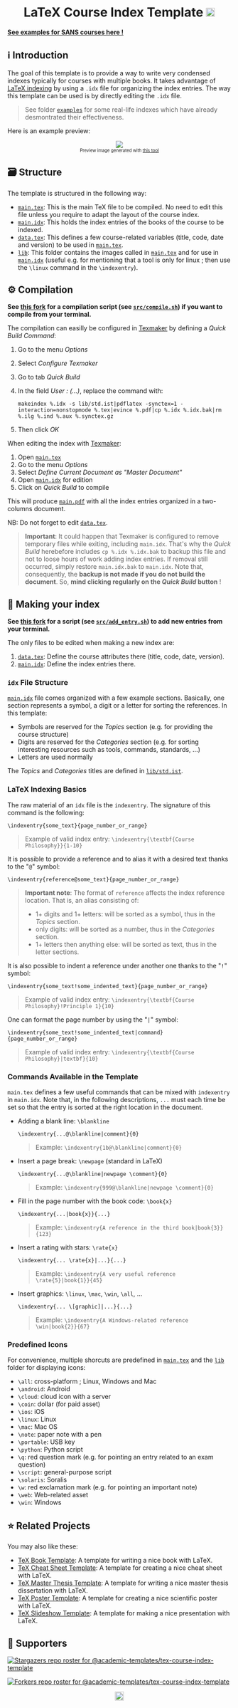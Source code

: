 <h1 align="center" id="top">LaTeX Course Index Template <a href="https://twitter.com/intent/tweet?text=LaTeX%20Course%20Index%20Template.%0D%0ALaTeX%20template%20for%20making%20your%20course%20index%2e%20Very%20useful%20for%20SANS%20certifications%2e%2e%2e%0D%0A&hashtags=TeXLaTeX,GIAC,SANSrocks"><img src="https://img.shields.io/badge/Tweet--lightgrey?logo=twitter&style=social" alt="Tweet" height="20"/></a></h1>

[**See examples for SANS courses here !**](https://github.com/academic-templates/tex-course-index-template/tree/main/examples)

## :information_source: Introduction

The goal of this template is to provide a way to write very condensed indexes typically for courses with multiple books. It takes advantage of [LaTeX indexing](https://en.wikibooks.org/wiki/LaTeX/Indexing) by using a `.idx` file for organizing the index entries. The way this template can be used is by directly editing the `.idx` file.

> See folder [`examples`](examples/) for some real-life indexes which have already desmontrated their effectiveness.

Here is an example preview:

<p align="center"><img src="https://raw.githubusercontent.com/academic-templates/tex-course-index-template/main/doc/preview.png"><br>
<sub><sup>Preview image generated with <a href="https://gist.github.com/dhondta/f57dfde304905644ca5c43e48c249125">this tool</a></sup></sub></p>

## :card_file_box: Structure

The template is structured in the following way:

- [`main.tex`](https://github.com/academic-templates/tex-course-index-template/blob/main/src/main.tex): This is the main TeX file to be compiled. No need to edit this file unless you require to adapt the layout of the course index.
- [`main.idx`](https://github.com/academic-templates/tex-course-index-template/blob/main/src/main.idx): This holds the index entries of the books of the course to be indexed.
- [`data.tex`](https://github.com/academic-templates/tex-course-index-template/blob/main/src/data.tex): This defines a few course-related variables (title, code, date and version) to be used in [`main.tex`](https://github.com/academic-templates/tex-course-index-template/blob/main/src/main.tex).
- [`lib`](https://github.com/academic-templates/tex-course-index-template/blob/main/src/lib): This folder contains the images called in [`main.tex`](https://github.com/academic-templates/tex-course-index-template/blob/main/src/main.tex) and for use in [`main.idx`](https://github.com/academic-templates/tex-course-index-template/blob/main/src/main.idx) (useful e.g. for mentioning that a tool is only for linux ; then use the `\linux` command in the `\indexentry`).

## :gear: Compilation

<b>See [this fork](https://github.com/colai2zo/tex-course-index-template) for a compilation script (see [`src/compile.sh`](https://raw.githubusercontent.com/colai2zo/tex-course-index-template/main/src/compile.sh)) if you want to compile from your terminal.</b>

The compilation can easilly be configured in [Texmaker](https://en.wikipedia.org/wiki/Texmaker) by defining a *Quick Build Command*:

1. Go to the menu *Options*
2. Select *Configure Texmaker*
3. Go to tab *Quick Build*
4. In the field *User : (...)*, replace the command with:

       makeindex %.idx -s lib/std.ist|pdflatex -synctex=1 -interaction=nonstopmode %.tex|evince %.pdf|cp %.idx %.idx.bak|rm %.ilg %.ind %.aux %.synctex.gz

5. Then click *OK*

When editing the index with [Texmaker](https://en.wikipedia.org/wiki/Texmaker):

1. Open [`main.tex`](https://github.com/academic-templates/tex-course-index-template/blob/main/src/main.tex)
2. Go to the menu *Options*
3. Select *Define Current Document as "Master Document"*
4. Open [`main.idx`](https://github.com/academic-templates/tex-course-index-template/blob/main/src/main.idx) for edition
5. Click on *Quick Build* to compile

This will produce [`main.pdf`](https://github.com/academic-templates/tex-course-index-template/blob/main/src/main.pdf) with all the index entries organized in a two-columns document.

NB: Do not forget to edit [`data.tex`](https://github.com/academic-templates/tex-course-index-template/blob/main/src/data.tex).

> **Important**: It could happen that Texmaker is configured to remove temporary files while exiting, including `main.idx`. That's why the *Quick Build* herebefore includes `cp %.idx %.idx.bak` to backup this file and not to loose hours of work adding index entries. If removal still occurred, simply restore `main.idx.bak` to `main.idx`. Note that, consequently, the **backup is not made if you do not build the document**. So, **mind clicking regularly on the *Quick Build* button** !

## :bookmark_tabs: Making your index

<b>See [this fork](https://github.com/colai2zo/tex-course-index-template) for a script (see [`src/add_entry.sh`](https://raw.githubusercontent.com/colai2zo/tex-course-index-template/main/src/add_entry.sh)) to add new entries from your terminal.</b>

The only files to be edited when making a new index are:

1. [`data.tex`](https://github.com/academic-templates/tex-course-index-template/blob/main/src/data.tex): Define the course attributes there (title, code, date, version).
2. [`main.idx`](https://github.com/academic-templates/tex-course-index-template/blob/main/src/main.idx): Define the index entries there.

### `idx` File Structure

[`main.idx`](https://github.com/academic-templates/tex-course-index-template/blob/main/src/main.idx) file comes organized with a few example sections. Basically, one section represents a symbol, a digit or a letter for sorting the references. In this template:
- Symbols are reserved for the *Topics* section (e.g. for providing the course structure)
- Digits are reserved for the *Categories* section (e.g. for sorting interesting resources such as tools, commands, standards, ...)
- Letters are used normally

The *Topics* and *Categories* titles are defined in [`lib/std.ist`](https://github.com/academic-templates/tex-course-index-template/blob/main/src/lib/std.ist).

### LaTeX Indexing Basics

The raw material of an `idx` file is the `indexentry`. The signature of this command is the following:

    \indexentry{some_text}{page_number_or_range}

> Example of valid index entry: `\indexentry{\textbf{Course Philosophy}}{1-10}`

It is possible to provide a reference and to alias it with a desired text thanks to the "`@`" symbol:

    \indexentry{reference@some_text}{page_number_or_range}

> **Important note**: The format of `reference` affects the index reference location. That is, an alias consisting of:
> 
> - 1+ digits and 1+ letters: will be sorted as a symbol, thus in the *Topics* section.
> - only digits: will be sorted as a number, thus in the *Categories* section.
> - 1+ letters then anything else: will be sorted as text, thus in the letter sections.

It is also possible to indent a reference under another one thanks to the "`!`" symbol:

    \indexentry{some_text!some_indented_text}{page_number_or_range}

> Example of valid index entry: `\indexentry{\textbf{Course Philosophy}!Principle 1}{10}`

One can format the page number by using the "`|`" symbol:

    \indexentry{some_text!some_indented_text|command}{page_number_or_range}

> Example of valid index entry: `\indexentry{\textbf{Course Philosophy}|textbf}{10}`


### Commands Available in the Template

`main.tex` defines a few useful commands that can be mixed with `indexentry` in `main.idx`. Note that, in the following descriptions, `...` must each time be set so that the entry is sorted at the right location in the document.

- Adding a blank line: `\blankline`

      \indexentry{...@\blankline|comment}{0}

  > Example: `\indexentry{1b@\blankline|comment}{0}`

- Insert a page break: `\newpage` (standard in LaTeX)

      \indexentry{...@\blankline|newpage \comment}{0}

  > Example: `\indexentry{999@\blankline|newpage \comment}{0}`

- Fill in the page number with the book code: `\book{x}`

      \indexentry{...|book{x}}{...}

  > Example: `\indexentry{A reference in the third book|book{3}}{123}`

- Insert a rating with stars: `\rate{x}`

      \indexentry{... \rate{x}|...}{...}

  > Example: `\indexentry{A very useful reference \rate{5}|book{1}}{45}`

- Insert graphics: `\linux`, `\mac`, `\win`, `\all`, ...

      \indexentry{... \[graphic]|...}{...}

  > Example: `\indexentry{A Windows-related reference \win|book{2}}{67}`


### Predefined Icons

For convenience, multiple shorcuts are predefined in [`main.tex`](https://github.com/academic-templates/tex-course-index-template/blob/main/src/main.tex) and the [`lib`](https://github.com/academic-templates/tex-course-index-template/blob/main/src/lib) folder for displaying icons:

- `\all`: cross-platform ; Linux, Windows and Mac
- `\android`: Android
- `\cloud`: cloud icon with a server
- `\coin`: dollar (for paid asset)
- `\ios`: iOS
- `\linux`: Linux
- `\mac`: Mac OS
- `\note`: paper note with a pen
- `\portable`: USB key
- `\python`: Python script
- `\q`: red question mark (e.g. for pointing an entry related to an exam question)
- `\script`: general-purpose script
- `\solaris`: Soralis
- `\w`: red exclamation mark (e.g. for pointing an important note)
- `\web`: Web-related asset
- `\win`: Windows


## :star: Related Projects

You may also like these:

- [TeX Book Template](https://github.com/academic-templates/tex-book-template): A template for writing a nice book with LaTeX.
- [TeX Cheat Sheet Template](https://github.com/academic-templates/tex-cheat-sheet-template): A template for creating a nice cheat sheet with LaTeX.
- [TeX Master Thesis Template](https://github.com/academic-templates/tex-master-thesis-template): A template for writing a nice master thesis dissertation with LaTeX.
- [TeX Poster Template](https://github.com/academic-templates/tex-poster-template): A template for creating a nice scientific poster with LaTeX.
- [TeX Slideshow Template](https://github.com/academic-templates/tex-slideshow-template): A template for making a nice presentation with LaTeX.


## :clap:  Supporters

[![Stargazers repo roster for @academic-templates/tex-course-index-template](https://reporoster.com/stars/dark/academic-templates/tex-course-index-template)](https://github.com/academic-templates/tex-course-index-template/stargazers)

[![Forkers repo roster for @academic-templates/tex-course-index-template](https://reporoster.com/forks/dark/academic-templates/tex-course-index-template)](https://github.com/academic-templates/tex-course-index-template/network/members)

<p align="center"><a href="#top"><img src="https://img.shields.io/badge/Back%20to%20top--lightgrey?style=social" alt="Back to top" height="20"/></a></p>


